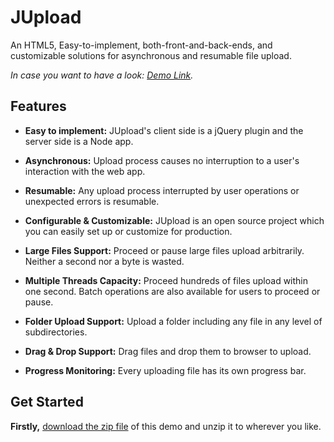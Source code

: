 JUpload
================================

An HTML5, Easy-to-implement, both-front-and-back-ends, and customizable solutions for asynchronous and resumable file upload.

*In case you want to have a look: [Demo Link](http://jerryit.com/jupload).*

Features
------------------------

* **Easy to implement:** JUpload's client side is a jQuery plugin and the server side is a Node app.

* **Asynchronous:** Upload process causes no interruption to a user's interaction with the web app.

* **Resumable:** Any upload process interrupted by user operations or unexpected errors is resumable.

* **Configurable & Customizable:** JUpload is an open source project which you can easily set up or customize for production.

* **Large Files Support:** Proceed or pause large files upload arbitrarily. Neither a second nor a byte is wasted.

* **Multiple Threads Capacity:** Proceed hundreds of files upload within one second. Batch operations are also available for users to proceed or pause.

* **Folder Upload Support:** Upload a folder including any file in any level of subdirectories.

* **Drag & Drop Support:** Drag files and drop them to browser to upload.

* **Progress Monitoring:** Every uploading file has its own progress bar.

Get Started
------------------------

**Firstly,** [download the zip file](https://github.com/jerryzou/JUpload/archive/master.zip) of this demo and unzip it to wherever you like.
